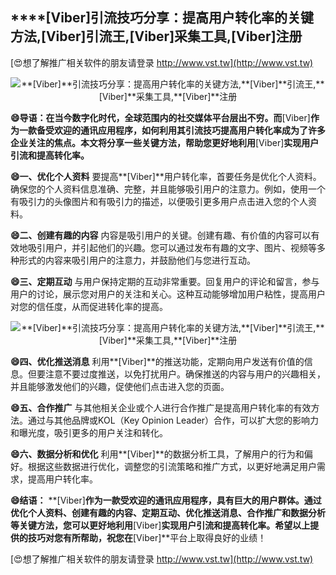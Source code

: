 ## ****[Viber]**引流技巧分享：提高用户转化率的关键方法,**[Viber]**引流王,**[Viber]**采集工具,**[Viber]**注册**

[😍想了解推广相关软件的朋友请登录 http://www.vst.tw](http://www.vst.tw)

 <center><img src="https://vst.tw/MP4/tuiguang/png/6.png" alt="**[Viber]**引流技巧分享：提高用户转化率的关键方法,**[Viber]**引流王,**[Viber]**采集工具,**[Viber]**注册"></center>

**😄导语：在当今数字化时代，全球范围内的社交媒体平台层出不穷。而**[Viber]**作为一款备受欢迎的通讯应用程序，如何利用其引流技巧提高用户转化率成为了许多企业关注的焦点。本文将分享一些关键方法，帮助您更好地利用**[Viber]**实现用户引流和提高转化率。**

**😄一、优化个人资料**
要提高**[Viber]**用户转化率，首要任务是优化个人资料。确保您的个人资料信息准确、完整，并且能够吸引用户的注意力。例如，使用一个有吸引力的头像图片和有吸引力的描述，以便吸引更多用户点击进入您的个人资料。

**😄二、创建有趣的内容**
内容是吸引用户的关键。创建有趣、有价值的内容可以有效地吸引用户，并引起他们的兴趣。您可以通过发布有趣的文字、图片、视频等多种形式的内容来吸引用户的注意力，并鼓励他们与您进行互动。

**😄三、定期互动**
与用户保持定期的互动非常重要。回复用户的评论和留言，参与用户的讨论，展示您对用户的关注和关心。这种互动能够增加用户粘性，提高用户对您的信任度，从而促进转化率的提高。

 <center><img src="https://vst.tw/MP4/tuiguang/png/7.png" alt="**[Viber]**引流技巧分享：提高用户转化率的关键方法,**[Viber]**引流王,**[Viber]**采集工具,**[Viber]**注册"></center>

**😄四、优化推送消息**
利用**[Viber]**的推送功能，定期向用户发送有价值的信息。但要注意不要过度推送，以免打扰用户。确保推送的内容与用户的兴趣相关，并且能够激发他们的兴趣，促使他们点击进入您的页面。

**😄五、合作推广**
与其他相关企业或个人进行合作推广是提高用户转化率的有效方法。通过与其他品牌或KOL（Key Opinion Leader）合作，可以扩大您的影响力和曝光度，吸引更多的用户关注和转化。

**😄六、数据分析和优化**
利用**[Viber]**的数据分析工具，了解用户的行为和偏好。根据这些数据进行优化，调整您的引流策略和推广方式，以更好地满足用户需求，提高用户转化率。

**😄结语：**
**[Viber]**作为一款受欢迎的通讯应用程序，具有巨大的用户群体。通过优化个人资料、创建有趣的内容、定期互动、优化推送消息、合作推广和数据分析等关键方法，您可以更好地利用**[Viber]**实现用户引流和提高转化率。希望以上提供的技巧对您有所帮助，祝您在**[Viber]**平台上取得良好的业绩！

[😍想了解推广相关软件的朋友请登录 http://www.vst.tw](http://www.vst.tw)



